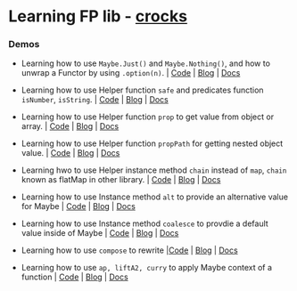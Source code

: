 # Learning FP lib - [crocks](https://github.com/evilsoft/crocks)

### Demos

* Learning how to use `Maybe.Just()` and `Maybe.Nothing()`, and how to unwrap a Functor by using `.option(n)`. | [Code](./demo1.js) | [Blog](http://www.cnblogs.com/Answer1215/p/9022702.html) | [Docs](https://evilsoft.github.io/crocks/docs/crocks/Maybe.html)

* Learning how to use Helper function `safe` and predicates function `isNumber`, `isString`. | [Code](./demo2.js) | [Blog](http://www.cnblogs.com/Answer1215/p/9026265.html) | [Docs](https://evilsoft.github.io/crocks/docs/functions/predicate-functions.html)

* Learning how to use Helper function `prop` to get value from object or array. | [Code](./demo3.js) | [Blog](http://www.cnblogs.com/Answer1215/p/9026342.html) | [Docs](https://evilsoft.github.io/crocks/docs/crocks/Maybe.html#prop)

* Learning how to use Helper function `propPath` for getting nested object value. | [Code](./demo4.js) | [Blog](http://www.cnblogs.com/Answer1215/p/9026452.html) | [Docs](https://evilsoft.github.io/crocks/docs/crocks/Maybe.html#proppath)

* Learning hwo to use Helper instance method `chain` instead of `map`, `chain` known as flatMap in other library. | [Code](./demo5.js) | [Blog](http://www.cnblogs.com/Answer1215/p/9026521.html) | [Docs](https://evilsoft.github.io/crocks/docs/crocks/Maybe.html#chain)

* Learning how to use Instance method `alt` to provide an alternative value for Maybe | [Code](./demo6.js) | [Blog](http://www.cnblogs.com/Answer1215/p/9037350.html) | [Docs](https://evilsoft.github.io/crocks/docs/crocks/Maybe.html#alt)

* Learning how to use Instance method `coalesce` to provdie a default value inside of Maybe | [Code](./demo7.js) | [Blog](http://www.cnblogs.com/Answer1215/p/9037633.html) | [Docs](https://evilsoft.github.io/crocks/docs/crocks/Maybe.html#coalesce)

* Learning how to use `compose` to rewrite |[Code](./demo8.js) | [Blog](http://www.cnblogs.com/Answer1215/p/9037945.html) | [Docs](https://evilsoft.github.io/crocks/docs/functions/helpers.html#composek)

* Learning how to use `ap, liftA2, curry` to apply Maybe context of a function | [Code](./demo9.js) | [Blog](http://www.cnblogs.com/Answer1215/p/9038130.html) | [Docs](https://evilsoft.github.io/crocks/docs/functions/helpers.html#lifta2)
